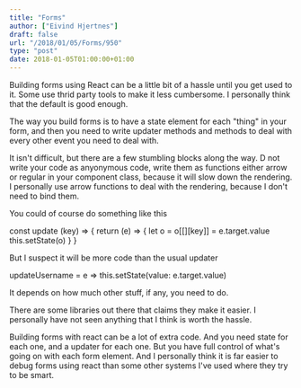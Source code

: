 ```yaml
---
title: "Forms"
author: ["Eivind Hjertnes"]
draft: false
url: "/2018/01/05/Forms/950"
type: "post"
date: 2018-01-05T01:00:00+01:00
---
```


Building forms using React can be a little bit of a hassle until you get
used to it. Some use thrid party tools to make it less cumbersome. I
personally think that the default is good enough.

The way you build forms is to have a state element for each "thing" in
your form, and then you need to write updater methods and methods to
deal with every other event you need to deal with.

It isn't difficult, but there are a few stumbling blocks along the way.
D not write your code as anyonymous code, write them as functions either
arrow or regular in your component class, because it will slow down the
rendering. I personally use arrow functions to deal with the rendering,
because I don't need to bind them.

You could of course do something like this

const update (key) => { return (e) => { let o = o[[][key]] =
e.target.value this.setState(o) } }

But I suspect it will be more code than the usual updater

updateUsername = e => this.setState(value: e.target.value)

It depends on how much other stuff, if any, you need to do.

There are some libraries out there that claims they make it easier. I
personally have not seen anything that I think is worth the hassle.

Building forms with react can be a lot of extra code. And you need state
for each one, and a updater for each one. But you have full control of
what's going on with each form element. And I personally think it is far
easier to debug forms using react than some other systems I've used
where they try to be smart.
